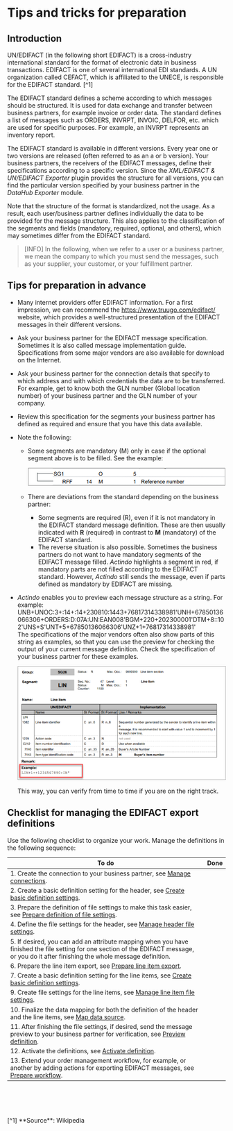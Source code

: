 # Tips and tricks for preparation



## Introduction

UN/EDIFACT (in the following short EDIFACT) is a cross-industry international standard for the format of electronic data in business transactions. EDIFACT is one of several international EDI standards. A UN organization called CEFACT, which is affiliated to the UNECE, is responsible for the EDIFACT standard.
[^1]    

The EDIFACT standard defines a scheme according to which messages should be structured. It is used for data exchange and transfer between business partners, for example invoice or order data. The standard defines a list of messages such as ORDERS, INVRPT, INVOIC, DELFOR, etc. which are used for specific purposes. For example, an INVRPT represents an inventory report.   

The EDIFACT standard is available in different versions. Every year one or two versions are released (often referred to as an a or b version). Your business partners, the receivers of the EDIFACT messages, define their specifications according to a specific version. Since the *XML/EDIFACT & UN/EDIFACT Exporter* plugin provides the structure for all versions, you can find the particular version specified by your business partner in the *DataHub Exporter* module.   

Note that the structure of the format is standardized, not the usage. As a result, each user/business partner defines individually the data to be provided for the message structure. This also applies to the classification of the segments and fields (mandatory, required, optional, and others), which may sometimes differ from the EDIFACT standard.   
>[INFO] In the following, when we refer to a user or a business partner, we mean the company to which you must send the messages, such as your supplier, your customer, or your fulfillment partner.



## Tips for preparation in advance

- Many internet providers offer EDIFACT information. For a first impression, we can recommend the https://www.truugo.com/edifact/ website, which provides a well-structured presentation of the EDIFACT messages in their different versions.  

- Ask your business partner for the EDIFACT message specification. Sometimes it is also called message implementation guide. Specifications from some major vendors are also available for download on the Internet.

- Ask your business partner for the connection details that specify to which address and with which credentials the data are to be transferred. For example, get to know both the GLN number (Global location number) of your business partner and the GLN number of your company.

- Review this specification for the segments your business partner has defined as required and ensure that you have this data available.   

- Note the following: 
    - Some segments are mandatory (M) only in case if the optional segment above is to be filled. See the example:

      ![Mandatory segments of the EDIFACT standard](../../Assets/Screenshots/EDI/Overview/OptionalSegment.png "[Mandatory segments of the EDIFACT standard]")

    - There are deviations from the standard depending on the business partner:    
        - Some segments are required (R), even if it is not mandatory in the EDIFACT standard message definition.  These are then usually indicated with **R** (required) in contrast to **M** (mandatory) of the EDIFACT standard. 
        - The reverse situation is also possible. Sometimes the business partners do not want to have mandatory segments of the EDIFACT message filled.
        *Actindo* highlights a segment in red, if mandatory parts are not filled according to the EDIFACT standard. However, *Actindo* still sends the message, even if parts defined as mandatory by EDIFACT are missing.  

- *Actindo* enables you to preview each message structure as a string. For example:
    UNB+UNOC:3+:14+:14+230810:1443+76817314338981'UNH+67850136066306+ORDERS:D:07A:UN:EAN008'BGM+220+202300001'DTM+8::102'UNS+S'UNT+5+67850136066306'UNZ+1+76817314338981'   
    The specifications of the major vendors often also show parts of this string as examples, so that you can use the preview for checking the output of your current message definition. Check the specification of your business partner for these examples.

    ![Output examples](../../Assets/Screenshots/EDI/Overview/MessageExample.png "[Output example]")

   This way, you can verify from time to time if you are on the right track. 



## Checklist for managing the EDIFACT export definitions

Use the following checklist to organize your work. Manage the definitions in the following sequence:  

|To do                                   | Done   
|-----|------- 
|1. Create the connection to your business partner, see [Manage connections](../Integration/01_ManageConnections.md).|   |     
|2. Create a basic definition setting for the header, see [Create basic definition settings](../Operation/01_ManageDefinitions.md#create-basic-definition-settings).|   |   
|3. Prepare the definition of file settings to make this task easier, see [Prepare definition of file settings](../Operation/01_ManageDefinitions.md#prepare-definition-of-file-settings).|   |   
|4. Define the file settings for the header, see [Manage header file settings](../Operation/02_ManageHeaderFileSett.md).|   |
|5. If desired, you can add an attribute mapping when you have finished the file setting for one section of the EDIFACT message, or you do it after finishing the whole message definition. |   |
|6. Prepare the line item export, see [Prepare line item export](../Operation/02_ManageHeaderFileSett.md#prepare-line-item-export).|     |   
|7. Create a basic definition setting for the line items, see [Create basic definition settings](../Operation/01_ManageDefinitions.md#create-basic-definition-settings). |   |   
|9. Create file settings for the line items, see [Manage line item file settings](../Operation/04_ManageLineItemsFileStt.md).|  |
|10. Finalize the data mapping for both the definition of the header and the line items, see [Map data source](../Operation/05_ManageDataSources.md#map-data-source).
|11. After finishing the file settings, if desired, send the message preview to your business partner for verification, see [Preview definition](../Operation/01_ManageDefinitions.md#preview-definition).|   |   
|12. Activate the definitions, see [Activate definition](../Operation/01_ManageDefinitions.md#activate-definition).|   |    
|13. Extend your order management workflow, for example, or another by adding actions for exporting EDIFACT messages, see [Prepare workflow](../Operation/07_PrepareWorkflow.md). |    |

<BR>
<BR>
<BR>
<BR>
[^1] **Source**: Wikipedia

